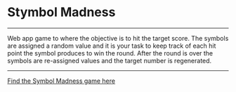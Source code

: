 # Stymbol Madness

-----

Web app game to where the objective is to hit the target score. The symbols are assigned a random value and it is your task to keep track of each hit point the symbol produces to win the round. After the round is over the symbols are re-assigned values and the target number is regenerated.

----

[Find the Symbol Madness game here](https://symbolmadness.herokuapp.com/)
